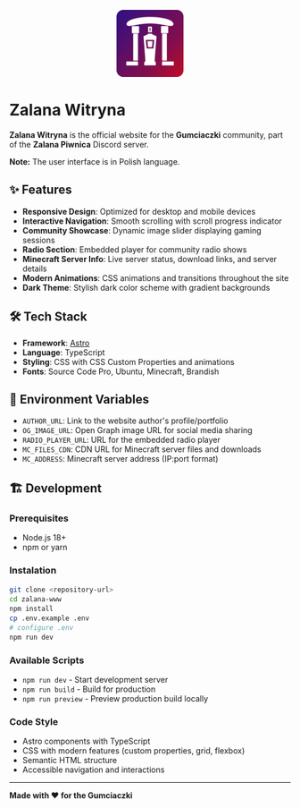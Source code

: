 <p align="center">
  <img src="public/zalana.png" alt="Zalana Logo" height="120" />
</p>

# Zalana Witryna

**Zalana Witryna** is the official website for the **Gumciaczki** community, part of the **Zalana Piwnica** Discord server.

**Note:** The user interface is in Polish language.

## ✨ Features

- **Responsive Design**: Optimized for desktop and mobile devices
- **Interactive Navigation**: Smooth scrolling with scroll progress indicator
- **Community Showcase**: Dynamic image slider displaying gaming sessions
- **Radio Section**: Embedded player for community radio shows
- **Minecraft Server Info**: Live server status, download links, and server details
- **Modern Animations**: CSS animations and transitions throughout the site
- **Dark Theme**: Stylish dark color scheme with gradient backgrounds

## 🛠️ Tech Stack

- **Framework**: [Astro](https://astro.build/)
- **Language**: TypeScript
- **Styling**: CSS with CSS Custom Properties and animations
- **Fonts**: Source Code Pro, Ubuntu, Minecraft, Brandish

## 📝 Environment Variables

- `AUTHOR_URL`: Link to the website author's profile/portfolio
- `OG_IMAGE_URL`: Open Graph image URL for social media sharing
- `RADIO_PLAYER_URL`: URL for the embedded radio player
- `MC_FILES_CDN`: CDN URL for Minecraft server files and downloads
- `MC_ADDRESS`: Minecraft server address (IP:port format)

## 🏗️ Development

### Prerequisites

- Node.js 18+
- npm or yarn

### Instalation

```bash
git clone <repository-url>
cd zalana-www
npm install
cp .env.example .env
# configure .env
npm run dev
```

### Available Scripts

- `npm run dev` - Start development server
- `npm run build` - Build for production
- `npm run preview` - Preview production build locally

### Code Style

- Astro components with TypeScript
- CSS with modern features (custom properties, grid, flexbox)
- Semantic HTML structure
- Accessible navigation and interactions

---

**Made with ❤️ for the Gumciaczki**
